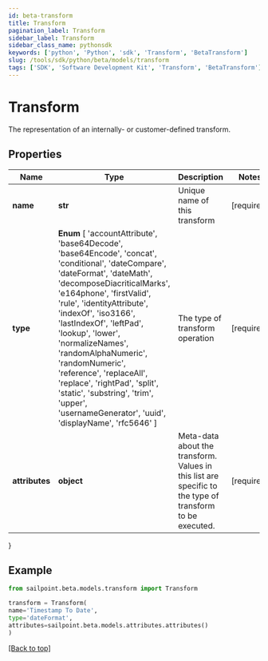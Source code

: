 ```yaml
---
id: beta-transform
title: Transform
pagination_label: Transform
sidebar_label: Transform
sidebar_class_name: pythonsdk
keywords: ['python', 'Python', 'sdk', 'Transform', 'BetaTransform']
slug: /tools/sdk/python/beta/models/transform
tags: ['SDK', 'Software Development Kit', 'Transform', 'BetaTransform']
---
```


# Transform

The representation of an internally- or customer-defined transform.

## Properties

| Name | Type | Description | Notes |
| --- | --- | --- | --- |
| **name** | **str** | Unique name of this transform | [required] |
| **type** | **Enum** [ 'accountAttribute', 'base64Decode', 'base64Encode', 'concat', 'conditional', 'dateCompare', 'dateFormat', 'dateMath', 'decomposeDiacriticalMarks', 'e164phone', 'firstValid', 'rule', 'identityAttribute', 'indexOf', 'iso3166', 'lastIndexOf', 'leftPad', 'lookup', 'lower', 'normalizeNames', 'randomAlphaNumeric', 'randomNumeric', 'reference', 'replaceAll', 'replace', 'rightPad', 'split', 'static', 'substring', 'trim', 'upper', 'usernameGenerator', 'uuid', 'displayName', 'rfc5646' ] | The type of transform operation | [required] |
| **attributes** | **object** | Meta-data about the transform. Values in this list are specific to the type of transform to be executed. | [required] |

}

## Example

```python
from sailpoint.beta.models.transform import Transform

transform = Transform(
name='Timestamp To Date',
type='dateFormat',
attributes=sailpoint.beta.models.attributes.attributes()
)

```

[[Back to top]](#)
